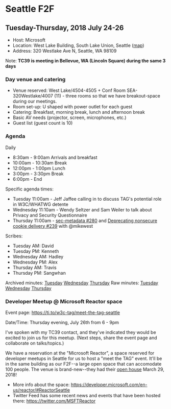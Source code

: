 # Seattle F2F
## Tuesday-Thursday, 2018 July 24-26

* Host: Microsoft
* Location: West Lake Building, South Lake Union, Seattle ([map](https://www.bing.com/maps?toWww=1&redig=8590F2738F144740A5EAD350C76AC002))
* Address: 320 Westlake Ave N, Seattle, WA 98109

Note: **TC39 is meeting in Bellevue, WA (Lincoln Square) during the same 3 days**

### Day venue and catering 
* Venue reserved: West Lake/4504-4505 + Conf Room SEA-320Westlake/4007 (11) - three rooms so that we have breakout-space during our meetings.
* Room set-up: U shaped with power outlet for each guest
* Catering: Breakfast, morning break, lunch and afternoon break 
* Basic AV needs (projector, screen, microphones, etc.)
* Guest list (guest count is 10)

### Agenda

Daily 
* 8:30am - 9:00am Arrivals and breakfast
* 10:00am - 10:30am Break 
* 12:00pm - 1:00pm Lunch 
* 3:00pm - 3:30pm Break 
* 6:00pm - End 

Specific agenda times:
* Tuesday 11:00am - Jeff Jaffee calling in to discuss TAG's potential role in W3C/WHATWG detente
* Wednesday 11:10am - Wendy Seltzer and Sam Weiler to talk about Privacy and Security Questionnaire
* Thursday 11:00am - [sec-metadata #280](https://github.com/w3ctag/design-reviews/issues/280) and [Deprecating nonsecure cookie delivery #239](https://github.com/w3ctag/design-reviews/issues/239) with @mikewest

Scribes:
* Tuesday AM: David
* Tuesday PM: Kenneth
* Wednesday AM: Hadley
* Wednesday PM: Alex
* Thursday AM: Travis
* Thursday PM: Sangwhan

Archived minutes: [Tuesday](07-24-minutes.md) [Wednesday](07-25-minutes.md) [Thursday](07-26-minutes.md)
Raw minutes: [Tuesday](https://cryptpad.w3ctag.org/code/#/1/view/0GSnEsHMp8og5Hav54EhtQ/d4+sra8p2F8slK-9zgmkhxtpTeeZG+O0JcRZBVFfNUI/) [Wednesday](https://cryptpad.w3ctag.org/code/#/1/view/J5Q9K3Um0gsINW96cwIAig/uDAELDuZGLd1YdnRTHbaXt9ns2vKuxhrnfgIKlFXwG8/) [Thursday](https://cryptpad.w3ctag.org/code/#/1/view/fGfpK-rLumdNCoVxnbfPGQ/T1Uf78xBR2PBXovu7Y3OxVaAa0o+xcTiyK3bI4HzC9s/)

### Developer Meetup @ Microsoft Reactor space

Event page: https://ti.to/w3c-tag/meet-the-tag-seattle

Date/Time: Thursday evening, July 26th from 6 - 9pm

I've spoken with my TC39 contact, and they've indicated they would be excited to join us for this meetup. (Next steps, share the event page and collaborate on talks/topics.)

We have a reservation at the "Microsoft Reactor", a space reserved for developer meetups in Seattle for us to host a "meet the TAG" event. It'll be in the same building as our F2F--a large open space that can accomodate 100 people. The venue is brand-new--they had their [open house](https://www.eventbrite.com/e/reactor-seattle-community-open-house-tickets-43260302730) March 29, 2018!
* More info about the space: https://developer.microsoft.com/en-us/reactor/#ReactorSeattle
* Twitter Feed has some recent news and events that have been hosted there: https://twitter.com/MSFTReactor
